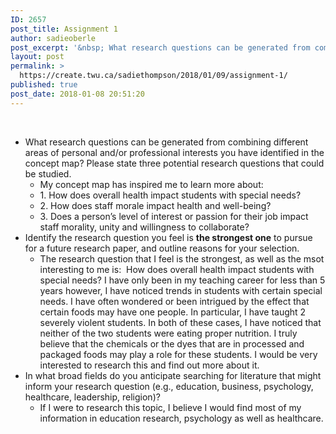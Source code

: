 ```yaml
---
ID: 2657
post_title: Assignment 1
author: sadieoberle
post_excerpt: '&nbsp; What research questions can be generated from combining different areas of personal and/or professional interests you have identified in the concept map? Please state three potential research questions that could be studied. My concept map has inspired me to learn more about: 1. How does overall health impact students with special needs? 2. How &hellip; <p><a href="https://create.twu.ca/sadiethompson/2018/01/09/assignment-1/">Continue reading<span> "Assignment 1"</span></a></p>'
layout: post
permalink: >
  https://create.twu.ca/sadiethompson/2018/01/09/assignment-1/
published: true
post_date: 2018-01-08 20:51:20
---
```

<p>&nbsp;</p>
<ul>
<li style="font-weight: 400"><span style="font-weight: 400">What research questions can be generated from combining different areas of personal and/or professional interests you have identified in the concept map? Please state three potential research questions that could be studied.</span>
<ul>
<li style="font-weight: 400"><span style="font-weight: 400">My concept map has inspired me to learn more about:</span></li>
<li style="font-weight: 400"><span style="font-weight: 400">1. How does overall health impact students with special needs?</span></li>
<li style="font-weight: 400"><span style="font-weight: 400">2. How does staff morale impact health and well-being?</span></li>
<li style="font-weight: 400"><span style="font-weight: 400">3. Does a person’s level of interest or passion for their job impact staff morality, unity and willingness to collaborate?</span></li>
</ul>
</li>
<li style="font-weight: 400"><span style="font-weight: 400">Identify the research question you feel is </span><b>the strongest one</b><span style="font-weight: 400"> to pursue for a future research paper, and outline reasons for your selection.</span>
<ul>
<li style="font-weight: 400"><span style="font-weight: 400">The research question that I feel is the strongest, as well as the msot interesting to me is:  How does overall health impact students with special needs? I have only been in my teaching career for less than 5 years however, I have noticed trends in students with certain special needs. I have often wondered or been intrigued by the effect that certain foods may have one people. In particular, I have taught 2 severely violent students. In both of these cases, I have noticed that neither of the two students were eating proper nutrition. I truly believe that the chemicals or the dyes that are in processed and packaged foods may play a role for these students. I would be very interested to research this and find out more about it. </span></li>
</ul>
</li>
<li style="font-weight: 400"><span style="font-weight: 400">In what broad fields do you anticipate searching for literature that might inform your research question (e.g., education, business, psychology, healthcare, leadership, religion)?</span>
<ul>
<li style="font-weight: 400"><span style="font-weight: 400">If I were to research this topic, I believe I would find most of my information in education research, psychology as well as healthcare. </span></li>
</ul>
</li>
</ul>